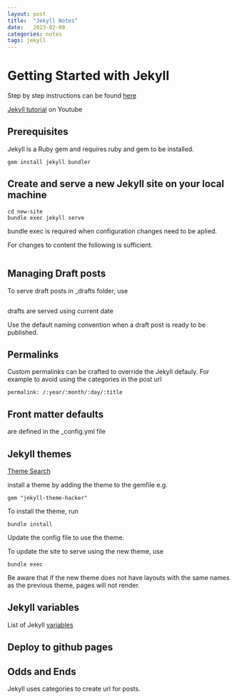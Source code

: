 ```yaml
---
layout: post
title:  "Jekyll Notes"
date:   2023-02-09 
categories: notes
tags: jekyll
---
```


# Getting Started with Jekyll

Step by step instructions can be found [here][jekyll-step-by-step]

[Jekyll tutorial][jekyll-playlist] on Youtube

## Prerequisites

Jekyll is a Ruby gem and requires ruby and gem to be installed.

```
gem install jekyll bundler
```
## Create and serve a new Jekyll site on your local machine

```jekyll new new-site
cd new-site
bundle exec jekyll serve
```
bundle exec is required when configuration changes need to be aplied. 

For changes to content the following is sufficient.
```jekyll serve
```
## Managing Draft posts

To serve draft posts in _drafts folder, use
```jekyll serve --draft
```

drafts are served using current date

Use the default naming convention when a draft post is ready to be published.

## Permalinks

Custom permalinks can be crafted to override the Jekyll defauly. For example to avoid using the categories in the post url

```
permalink: /:year/:month/:day/:title
```
## Front matter defaults

are defined in the _config.yml file
## Jekyll themes

[Theme Search](https://rubygems.org/search?query=jekyl-theme)

install a theme by adding the theme to the gemfile e.g.

```
gem "jekyll-theme-hacker"
```

To install the theme, run
```
bundle install
```

Update the config file to use the theme.

To update the site to serve using the new theme, use

```
bundle exec
```

Be aware that if the new theme does not have layouts with the same names as the previous theme, pages will not render.

## Jekyll variables

List of Jekyll [variables](https://jekyllrb.com/docs/variables/)
## Deploy to github pages

[jekyll-playlist]: https://www.youtube.com/playlist?list=PLLAZ4kZ9dFpOPV5C5Ay0pHaa0RJFhcmcB
[jekyll-step-by-step]: https://jekyllrb.com/docs/step-by-step/01-setup/
## Odds and Ends

Jekyll uses categories to create url for posts.
